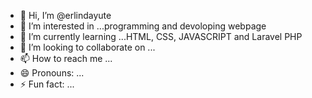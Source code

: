 - 👋 Hi, I’m @erlindayute
- 👀 I’m interested in ...programming and devoloping webpage
- 🌱 I’m currently learning ...HTML, CSS, JAVASCRIPT and Laravel PHP
- 💞️ I’m looking to collaborate on ...
- 📫 How to reach me ...
- 😄 Pronouns: ...
- ⚡ Fun fact: ...

<!---
erlindayute/erlindayute is a ✨ special ✨ repository because its `README.md` (this file) appears on your GitHub profile.
You can click the Preview link to take a look at your changes.
--->
